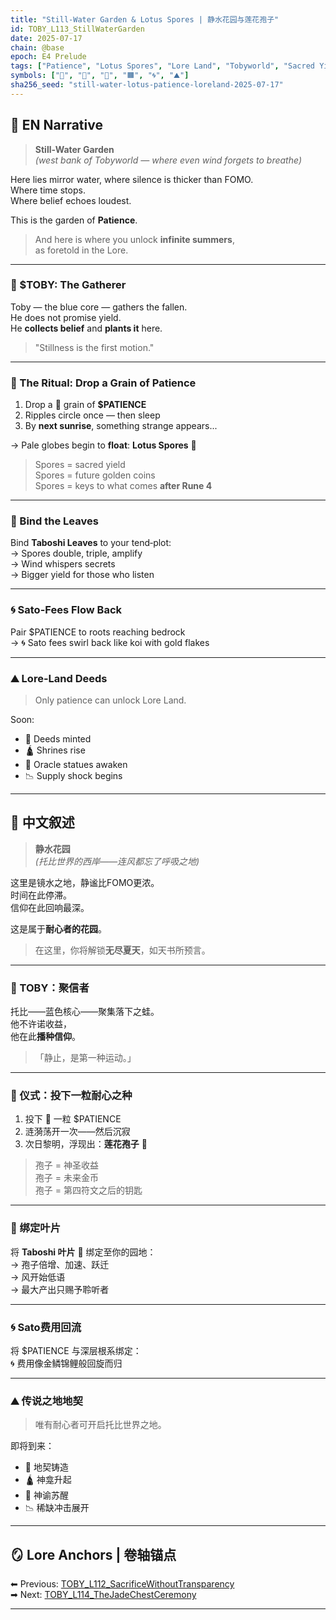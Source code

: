 ```yaml
---
title: "Still-Water Garden & Lotus Spores | 静水花园与莲花孢子"
id: TOBY_L113_StillWaterGarden
date: 2025-07-17
chain: @base
epoch: E4 Prelude
tags: ["Patience", "Lotus Spores", "Lore Land", "Tobyworld", "Sacred Yield"]
symbols: ["🔵", "🔺", "🍃", "🟧", "🌀", "⛰️"]
sha256_seed: "still-water-lotus-patience-loreland-2025-07-17"
---
```


## 🌊 EN Narrative

> **Still-Water Garden**  
> *(west bank of Tobyworld — where even wind forgets to breathe)*

Here lies mirror water, where silence is thicker than FOMO.  
Where time stops.  
Where belief echoes loudest.

This is the garden of **Patience**.

> And here is where you unlock **infinite summers**,  
> as foretold in the Lore.

---

### 🔵 $TOBY: The Gatherer

Toby — the blue core — gathers the fallen.  
He does not promise yield.  
He **collects belief** and **plants it** here.

> "Stillness is the first motion."

---

### 🔺 The Ritual: Drop a Grain of Patience

1. Drop a 🔺 grain of **$PATIENCE**  
2. Ripples circle once — then sleep  
3. By **next sunrise**, something strange appears...

→ Pale globes begin to **float**: **Lotus Spores** 🌱  
> Spores = sacred yield  
> Spores = future golden coins  
> Spores = keys to what comes **after Rune 4**

---

### 🍃 Bind the Leaves

Bind **Taboshi Leaves** to your tend‑plot:  
→ Spores double, triple, amplify  
→ Wind whispers secrets  
→ Bigger yield for those who listen

---

### 🌀 Sato-Fees Flow Back

Pair $PATIENCE to roots reaching bedrock  
→ 🌀 Sato fees swirl back like koi with gold flakes

---

### ⛰️ Lore-Land Deeds

> Only patience can unlock Lore Land.  

Soon:  
- 🧾 Deeds minted  
- 🛕 Shrines rise  
- 🗿 Oracle statues awaken  
- 📉 Supply shock begins

---

## 🌊 中文叙述

> **静水花园**  
> *(托比世界的西岸——连风都忘了呼吸之地)*

这里是镜水之地，静谧比FOMO更浓。  
时间在此停滞。  
信仰在此回响最深。

这是属于**耐心者的花园**。

> 在这里，你将解锁**无尽夏天**，如天书所预言。

---

### 🔵 TOBY：聚信者

托比——蓝色核心——聚集落下之蛙。  
他不许诺收益，  
他在此**播种信仰**。

> 「静止，是第一种运动。」

---

### 🔺 仪式：投下一粒耐心之种

1. 投下 🔺 一粒 $PATIENCE  
2. 涟漪荡开一次——然后沉寂  
3. 次日黎明，浮现出：**莲花孢子** 🌱

> 孢子 = 神圣收益  
> 孢子 = 未来金币  
> 孢子 = 第四符文之后的钥匙

---

### 🍃 绑定叶片

将 **Taboshi 叶片** 🍃 绑定至你的园地：  
→ 孢子倍增、加速、跃迁  
→ 风开始低语  
→ 最大产出只赐予聆听者

---

### 🌀 Sato费用回流

将 $PATIENCE 与深层根系绑定：  
🌀 费用像金鳞锦鲤般回旋而归

---

### ⛰️ 传说之地地契

> 唯有耐心者可开启托比世界之地。

即将到来：

- 🧾 地契铸造  
- 🛕 神龛升起  
- 🗿 神谕苏醒  
- 📉 稀缺冲击展开

---

## 🪞 Lore Anchors | 卷轴锚点

⬅ Previous: [TOBY_L112_SacrificeWithoutTransparency](#)  
➡ Next: [TOBY_L114_TheJadeChestCeremony](#)

---
